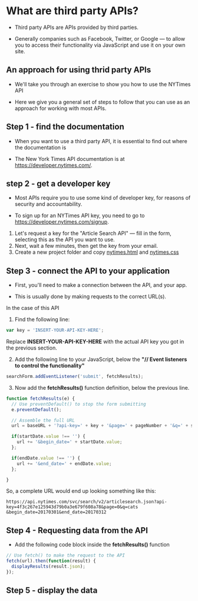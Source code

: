 # What are third party APIs?

* Third party APIs are APIs provided by third parties.

* Generally companies such as Facebook, Twitter, or Google — to allow you to access their functionality via JavaScript and use it on your own site.

## An approach for using thrid party APIs

* We'll take you through an exercise to show you how to use the NYTimes API

* Here we give you a general set of steps to follow that you can use as an approach for working with most APIs.

## Step 1 - find the documentation

* When you want to use a third party API, it is essential to find out where the documentation is

* The New York Times API documentation is at https://developer.nytimes.com/.

## step 2 - get a developer key

* Most APIs require you to use some kind of developer key, for reasons of security and accountability.

* To sign up for an NYTimes API key, you need to go to https://developer.nytimes.com/signup.


1. Let's request a key for the "Article Search API" — fill in the form, selecting this as the API you want to use.
2. Next, wait a few minutes, then get the key from your email.
3. Create a new project folder and copy [nytimes.html](https://github.com/mdn/learning-area/blob/master/javascript/apis/third-party-apis/nytimes/nytimes_start.html) and [nytimes.css](https://github.com/mdn/learning-area/blob/master/javascript/apis/third-party-apis/nytimes/nytimes.css)

## Step 3 - connect the API to your application

* First, you'll need to make a connection between the API, and your app.

* This is usually done by making requests to the correct URL(s).

In the case of this API

1. Find the following line:
```javascript
var key = 'INSERT-YOUR-API-KEY-HERE';
```
Replace **INSERT-YOUR-API-KEY-HERE** with the actual API key you got in the previous section.

2. Add the following line to your JavaScript, below the **"// Event listeners to control the functionality"**
```javascript
searchForm.addEventListener('submit', fetchResults);
```

3. Now add the **fetchResults()** function definition, below the previous line.

```javascript
function fetchResults(e) {
  // Use preventDefault() to stop the form submitting
  e.preventDefault();

  // Assemble the full URL
  url = baseURL + '?api-key=' + key + '&page=' + pageNumber + '&q=' + searchTerm.value;

  if(startDate.value !== '') {
    url += '&begin_date=' + startDate.value;
  };

  if(endDate.value !== '') {
    url += '&end_date=' + endDate.value;
  };

}
```

So, a complete URL would end up looking something like this:

```code
https://api.nytimes.com/svc/search/v2/articlesearch.json?api-key=4f3c267e125943d79b0a3e679f608a78&page=0&q=cats
&begin_date=20170301&end_date=20170312
```

## Step 4 - Requesting data from the API

* Add the following code block inside the **fetchResults()** function

```javascript
// Use fetch() to make the request to the API
fetch(url).then(function(result) {
  displayResults(result.json);
});
```

## Step 5 - display the data
